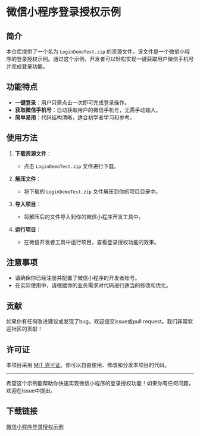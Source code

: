 # 微信小程序登录授权示例

## 简介

本仓库提供了一个名为 `LoginDemoTest.zip` 的资源文件，该文件是一个微信小程序的登录授权示例。通过这个示例，开发者可以轻松实现一键获取用户微信手机号并完成登录功能。

## 功能特点

- **一键登录**：用户只需点击一次即可完成登录操作。
- **获取微信手机号**：自动获取用户的微信手机号，无需手动输入。
- **简单易用**：代码结构清晰，适合初学者学习和参考。

## 使用方法

1. **下载资源文件**：
   - 点击 `LoginDemoTest.zip` 文件进行下载。

2. **解压文件**：
   - 将下载的 `LoginDemoTest.zip` 文件解压到你的项目目录中。

3. **导入项目**：
   - 将解压后的文件导入到你的微信小程序开发工具中。

4. **运行项目**：
   - 在微信开发者工具中运行项目，查看登录授权功能的效果。

## 注意事项

- 请确保你已经注册并配置了微信小程序的开发者账号。
- 在实际使用中，请根据你的业务需求对代码进行适当的修改和优化。

## 贡献

如果你有任何改进建议或发现了bug，欢迎提交issue或pull request。我们非常欢迎社区的贡献！

## 许可证

本项目采用 [MIT 许可证](LICENSE)。你可以自由使用、修改和分发本项目的代码。

---

希望这个示例能帮助你快速实现微信小程序的登录授权功能！如果你有任何问题，欢迎在issue中提出。

## 下载链接

[微信小程序登录授权示例](https://pan.quark.cn/s/6818ecd04177)